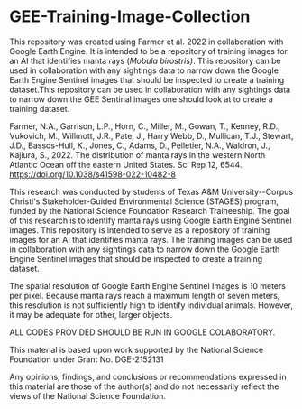 # GEE-Training-Image-Collection
This repository was created using Farmer et al. 2022 in collaboration with Google Earth Engine. It is intended to be a repository of training images for an AI that identifies manta rays (_Mobula birostris)_. This repository can be used in collaboration with any sightings data to narrow down the Google Earth Engine Sentinel images that should be inspected to create a training dataset.This repository can be used in collaboration with any sightings data to narrow down the GEE Sentinal images one should look at to create a training dataset.

Farmer, N.A., Garrison, L.P., Horn, C., Miller, M., Gowan, T., Kenney, R.D., Vukovich, M., Willmott, J.R., Pate, J., Harry Webb, D., Mullican, T.J., Stewart, J.D., Bassos-Hull, K., Jones, C., Adams, D., Pelletier,         N.A., Waldron, J., Kajiura, S., 2022. The distribution of manta rays in the western North Atlantic Ocean off the eastern United States. Sci Rep 12, 6544. https://doi.org/10.1038/s41598-022-10482-8

This research was conducted by students of Texas A&M University--Corpus Christi's Stakeholder-Guided Environmental Science (STAGES) program, funded by the National Science Foundation Research Traineeship. 
The goal of this research is to identify manta rays using Google Earth Engine Sentinel images. This repository is intended to serve as a repository of training images for an AI that identifies manta rays. The training images can be used in collaboration with any sightings data to narrow down the Google Earth Engine Sentinel images that should be inspected to create a training dataset.

The spatial resolution of Google Earth Engine Sentinel Images is 10 meters per pixel. Because manta rays reach a maximum length of seven meters, this resolution is not sufficiently high to identify individual animals. However, it may be adequate for other, larger objects.

ALL CODES PROVIDED SHOULD BE RUN IN GOOGLE COLABORATORY.


This material is based upon work supported by the National Science Foundation under Grant No. DGE-2152131 ​

Any opinions, findings, and conclusions or recommendations expressed in this material are those of the author(s) and do not necessarily reflect the views of the National Science Foundation.
